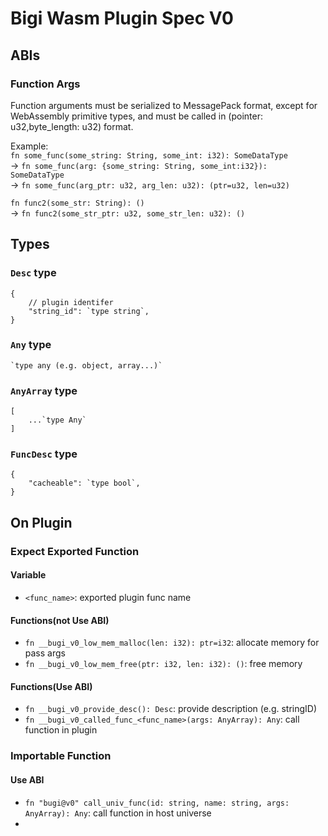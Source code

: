# Bigi Wasm Plugin Spec V0

## ABIs
### Function Args
Function arguments must be serialized to MessagePack format, except for WebAssembly primitive types, and must be called in (pointer: u32,byte_length: u32) format.  

Example:  
`fn some_func(some_string: String, some_int: i32): SomeDataType`  
-> `fn some_func(arg: {some_string: String, some_int:i32}): SomeDataType`  
-> `fn some_func(arg_ptr: u32, arg_len: u32): (ptr=u32, len=u32)`  

`fn func2(some_str: String): ()`  
-> `fn func2(some_str_ptr: u32, some_str_len: u32): ()`


## Types

### `Desc` type
```jsonc
{
    // plugin identifer
    "string_id": `type string`,
}
```
### `Any` type
```jsonc
`type any (e.g. object, array...)`
```
### `AnyArray` type
```jsonc
[
    ...`type Any`
]
```
### `FuncDesc` type
```jsonc
{
    "cacheable": `type bool`,
}
```

## On Plugin

### Expect Exported Function

#### Variable
- `<func_name>`: exported plugin func name

#### Functions(not Use ABI)
* `fn __bugi_v0_low_mem_malloc(len: i32): ptr=i32`: allocate memory for pass args
* `fn __bugi_v0_low_mem_free(ptr: i32, len: i32): ()`: free memory

#### Functions(Use ABI)
* `fn __bugi_v0_provide_desc(): Desc`: provide description (e.g. stringID)
* `fn __bugi_v0_called_func_<func_name>(args: AnyArray): Any`: call function in plugin

### Importable Function
#### Use ABI
* `fn "bugi@v0" call_univ_func(id: string, name: string, args: AnyArray): Any`: call function in host universe
* 